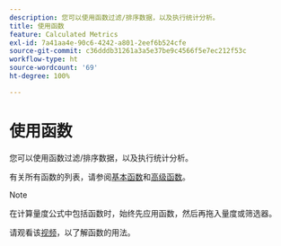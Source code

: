 ```yaml
---
description: 您可以使用函数过滤/排序数据，以及执行统计分析。
title: 使用函数
feature: Calculated Metrics
exl-id: 7a41aa4e-90c6-4242-a801-2eef6b524cfe
source-git-commit: c36dddb31261a3a5e37be9c4566f5e7ec212f53c
workflow-type: ht
source-wordcount: '69'
ht-degree: 100%

---
```


# 使用函数

您可以使用函数过滤/排序数据，以及执行统计分析。

有关所有函数的列表，请参阅[基本函数](/help/components/calc-metrics/cm-functions.md)和[高级函数](/help/components/calc-metrics/cm-adv-functions.md)。

>[!NOTE]
>
>在计算量度公式中包括函数时，始终先应用函数，然后再拖入量度或筛选器。

请观看该[视频](https://youtu.be/SSyWvomnewI)，以了解函数的用法。
